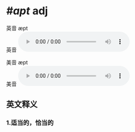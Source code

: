 # ***\#apt*** adj
英音 æpt  
英音
<audio src="./media/apt1_AAC.aac" controls="controls"></audio>

美音 æpt  
美音
<audio src="./media/apt2_AAC.aac" controls="controls"></audio>



  

英文释义
---
### 1.**适当的，恰当的**  


